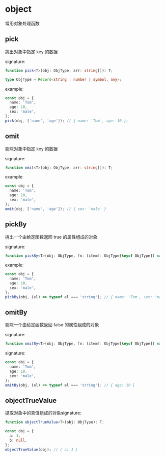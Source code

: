 # object

常用对象处理函数

## pick

挑出对象中指定 key 的数据

signature:

```typescript
function pick<T>(obj: ObjType, arr: string[]): T;
```

```typescript
type ObjType = Record<string | number | symbol, any>;
```

example:

```typescript
const obj = {
  name: 'Tom',
  age: 10,
  sex: 'male',
};
pick(obj, ['name', 'age']); // { name: 'Tom', age: 10 };
```

## omit

剔除对象中指定 key 的数据

signature:

```typescript
function omit<T>(obj: ObjType, arr: string[]): T;
```

example:

```typescript
const obj = {
  name: 'Tom',
  age: 10,
  sex: 'male',
};
omit(obj, ['name', 'age']); // { sex: 'male' }
```

## pickBy

挑出一个由给定函数返回 true 的属性组成的对象

signature:

```typescript
function pickBy<T>(obj: ObjType, fn: (item?: ObjType[keyof ObjType]) => boolean): T;
```

example:

```typescript
const obj = {
  name: 'Tom',
  age: 10,
  sex: 'male',
};
pickBy(obj, (el) => typeof el === 'string'); // { name: 'Tom', sex: 'male' };
```

## omitBy

剔除一个由给定函数返回 false 的属性组成的对象

signature:

```typescript
function omitBy<T>(obj: ObjType, fn: (item?: ObjType[keyof ObjType]) => boolean): T;
```

signature:

```typescript
const obj = {
  name: 'Tom',
  age: 10,
  sex: 'male',
};
omitBy(obj, (el) => typeof el === 'string'); // { age: 10 }
```

## objectTrueValue

提取对象中的真值组成的对象signature:

```typescript
function objectTrueValue<T>(obj: ObjType): T;
```

```ts
const obj = {
  a: 1,
  b: null,
};
objectTrueValue(obj); // { a: 1 }
```
